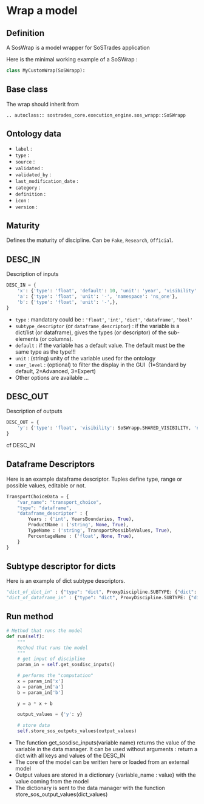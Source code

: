 # Wrap a model

## Definition
A SosWrap is a model wrapper for SoSTrades application

Here is the minimal working example of a SoSWrap :
```python
class MyCustomWrap(SoSWrapp):

```

## Base class
The wrap should inherit from

```{eval-rst}
.. autoclass:: sostrades_core.execution_engine.sos_wrapp::SoSWrapp
```

## Ontology data

* `label` : 
* `type` : 
* `source` : 
* `validated` : 
* `validated_by` : 
* `last_modification_date` : 
* `category` : 
* `definition` : 
* `icon` : 
* `version` : 

## Maturity
Defines the maturity of discipline. Can be `Fake`, `Research`, `Official`.

## DESC_IN
Description of inputs
```python
DESC_IN = {
    'x': {'type': 'float', 'default': 10, 'unit': 'year', 'visibility': SoSWrapp.SHARED_VISIBILITY, 'namespace': 'ns_one'},
    'a': {'type': 'float', 'unit': '-', 'namespace': 'ns_one'},
    'b': {'type': 'float', 'unit': '-',},
}
```

* `type` : mandatory could be : `'float'`, `'int'`, `'dict'`, `'dataframe'`, `'bool'`
* `subtype_descriptor` (or `dataframe_descriptor`) : if the variable is a dict/list (or dataframe), gives the types (or descriptor) of the sub-elements (or columns).
* `default` : if the variable has a default value. The default must be the same type as the type!!!
* `unit` : (string) unity of the variable used for the ontology
* `user_level` : (optional) to filter the display in the GUI  (1=Standard by default, 2=Advanced, 3=Expert)
* Other options are available …

## DESC_OUT
Description of outputs
```python
DESC_OUT = {
    'y': {'type': 'float', 'visibility': SoSWrapp.SHARED_VISIBILITY, 'namespace': 'ns_one'}
}
```

cf DESC_IN

## Dataframe Descriptors
Here is an example dataframe descriptor.
Tuples define type, range or possible values, editable or not.

```python
TransportChoiceData = {
    "var_name": "transport_choice",
    "type": "dataframe",
    "dataframe_descriptor" : {
        Years : ('int', YearsBoundaries, True),
        ProductName : ('string', None, True),
        TypeName : ('string', TransportPossibleValues, True),
        PercentageName : ('float', None, True),
    }
}
```

## Subtype descriptor for dicts
Here is an example of dict subtype descriptors.

```python
"dict_of_dict_in" : {"type": "dict", ProxyDiscipline.SUBTYPE: {"dict": {"dict": "float"}}, "user_level": 1}
"dict_of_dataframe_in" : {"type": "dict", ProxyDiscipline.SUBTYPE: {"dict": {"dataframe"}}, "user_level": 1}
```


## Run method

```python
# Method that runs the model
def run(self):
    """
    Method that runs the model
    """
    # get input of discipline
    param_in = self.get_sosdisc_inputs()

    # performs the "computation"
    x = param_in['x']
    a = param_in['a']
    b = param_in['b']

    y = a * x + b

    output_values = {'y': y}

    # store data
    self.store_sos_outputs_values(output_values)
```

* The function get_sosdisc_inputs(variable name) returns the value of the variable in the data manager. It can be used without arguments : return a dict with all keys and values of the DESC_IN
* The core of the model can be written here or loaded from an external model 
* Output values are stored in a dictionary {variable_name : value} with the value coming from the model
* The dictionary is sent to the data manager with the function store_sos_output_values(dict_values)
